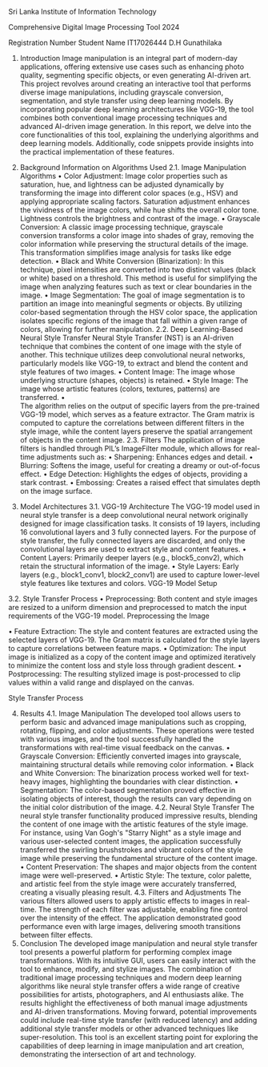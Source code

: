 Sri Lanka Institute of Information Technology


Comprehensive Digital Image Processing Tool 2024





Registration Number	Student Name
IT17026444	D.H Gunathilaka
	















1. Introduction
Image manipulation is an integral part of modern-day applications, offering extensive use cases such as enhancing photo quality, segmenting specific objects, or even generating AI-driven art. This project revolves around creating an interactive tool that performs diverse image manipulations, including grayscale conversion, segmentation, and style transfer using deep learning models. By incorporating popular deep learning architectures like VGG-19, the tool combines both conventional image processing techniques and advanced AI-driven image generation.
In this report, we delve into the core functionalities of this tool, explaining the underlying algorithms and deep learning models. Additionally, code snippets provide insights into the practical implementation of these features.

2. Background Information on Algorithms Used
2.1. Image Manipulation Algorithms
•	Color Adjustment: Image color properties such as saturation, hue, and lightness can be adjusted dynamically by transforming the image into different color spaces (e.g., HSV) and applying appropriate scaling factors. Saturation adjustment enhances the vividness of the image colors, while hue shifts the overall color tone. Lightness controls the brightness and contrast of the image.
•	Grayscale Conversion: A classic image processing technique, grayscale conversion transforms a color image into shades of gray, removing the color information while preserving the structural details of the image. This transformation simplifies image analysis for tasks like edge detection.
•	Black and White Conversion (Binarization): In this technique, pixel intensities are converted into two distinct values (black or white) based on a threshold. This method is useful for simplifying the image when analyzing features such as text or clear boundaries in the image.
•	Image Segmentation: The goal of image segmentation is to partition an image into meaningful segments or objects. By utilizing color-based segmentation through the HSV color space, the application isolates specific regions of the image that fall within a given range of colors, allowing for further manipulation.
2.2. Deep Learning-Based Neural Style Transfer
Neural Style Transfer (NST) is an AI-driven technique that combines the content of one image with the style of another. This technique utilizes deep convolutional neural networks, particularly models like VGG-19, to extract and blend the content and style features of two images.
•	Content Image: The image whose underlying structure (shapes, objects) is retained.
•	Style Image: The image whose artistic features (colors, textures, patterns) are transferred.
•	
The algorithm relies on the output of specific layers from the pre-trained VGG-19 model, which serves as a feature extractor. The Gram matrix is computed to capture the correlations between different filters in the style image, while the content layers preserve the spatial arrangement of objects in the content image.
2.3. Filters
The application of image filters is handled through PIL’s ImageFilter module, which allows for real-time adjustments such as:
•	Sharpening: Enhances edges and detail.
•	Blurring: Softens the image, useful for creating a dreamy or out-of-focus effect.
•	Edge Detection: Highlights the edges of objects, providing a stark contrast.
•	Embossing: Creates a raised effect that simulates depth on the image surface.
3. Model Architectures
3.1. VGG-19 Architecture
The VGG-19 model used in neural style transfer is a deep convolutional neural network originally designed for image classification tasks. It consists of 19 layers, including 16 convolutional layers and 3 fully connected layers. For the purpose of style transfer, the fully connected layers are discarded, and only the convolutional layers are used to extract style and content features.
•	Content Layers: Primarily deeper layers (e.g., block5_conv2), which retain the structural information of the image.
•	Style Layers: Early layers (e.g., block1_conv1, block2_conv1) are used to capture lower-level style features like textures and colors.
VGG-19 Model Setup
 

3.2. Style Transfer Process
•	Preprocessing: Both content and style images are resized to a uniform dimension and preprocessed to match the input requirements of the VGG-19 model.
Preprocessing the Image
 
•	Feature Extraction: The style and content features are extracted using the selected layers of VGG-19. The Gram matrix is calculated for the style layers to capture correlations between feature maps.
•	Optimization: The input image is initialized as a copy of the content image and optimized iteratively to minimize the content loss and style loss through gradient descent.
•	Postprocessing: The resulting stylized image is post-processed to clip values within a valid range and displayed on the canvas.

Style Transfer Process
 

4. Results
4.1. Image Manipulation
The developed tool allows users to perform basic and advanced image manipulations such as cropping, rotating, flipping, and color adjustments. These operations were tested with various images, and the tool successfully handled the transformations with real-time visual feedback on the canvas.
•	Grayscale Conversion: Efficiently converted images into grayscale, maintaining structural details while removing color information.
•	Black and White Conversion: The binarization process worked well for text-heavy images, highlighting the boundaries with clear distinction.
•	Segmentation: The color-based segmentation proved effective in isolating objects of interest, though the results can vary depending on the initial color distribution of the image.
4.2. Neural Style Transfer
The neural style transfer functionality produced impressive results, blending the content of one image with the artistic features of the style image. For instance, using Van Gogh's "Starry Night" as a style image and various user-selected content images, the application successfully transferred the swirling brushstrokes and vibrant colors of the style image while preserving the fundamental structure of the content image.
•	Content Preservation: The shapes and major objects from the content image were well-preserved.
•	Artistic Style: The texture, color palette, and artistic feel from the style image were accurately transferred, creating a visually pleasing result.
4.3. Filters and Adjustments
The various filters allowed users to apply artistic effects to images in real-time. The strength of each filter was adjustable, enabling fine control over the intensity of the effect. The application demonstrated good performance even with large images, delivering smooth transitions between filter effects.
5. Conclusion
The developed image manipulation and neural style transfer tool presents a powerful platform for performing complex image transformations. With its intuitive GUI, users can easily interact with the tool to enhance, modify, and stylize images. The combination of traditional image processing techniques and modern deep learning algorithms like neural style transfer offers a wide range of creative possibilities for artists, photographers, and AI enthusiasts alike.
The results highlight the effectiveness of both manual image adjustments and AI-driven transformations. Moving forward, potential improvements could include real-time style transfer (with reduced latency) and adding additional style transfer models or other advanced techniques like super-resolution.
This tool is an excellent starting point for exploring the capabilities of deep learning in image manipulation and art creation, demonstrating the intersection of art and technology.



